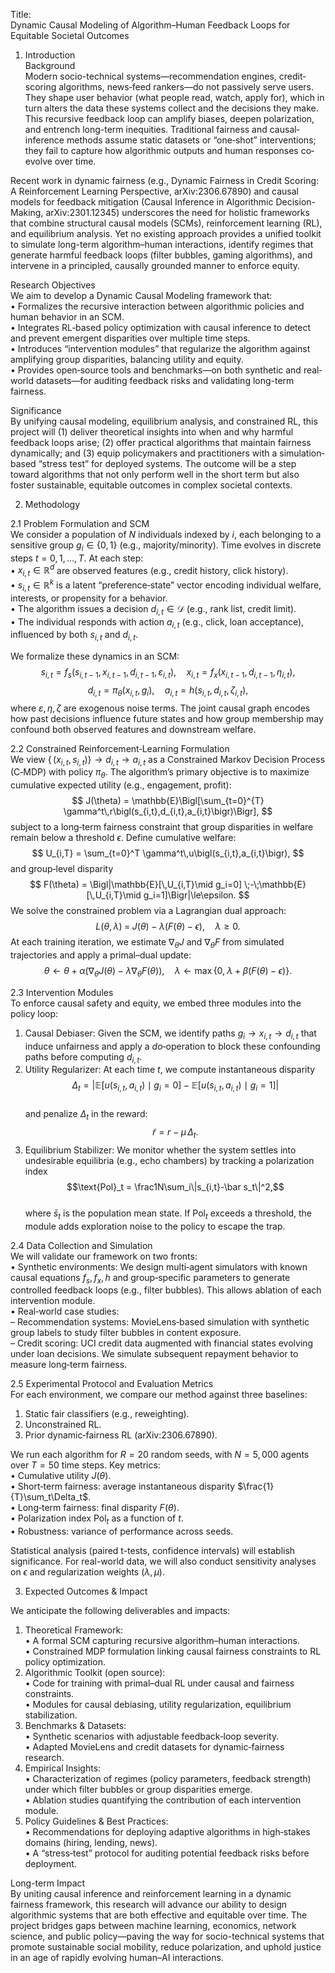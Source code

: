 Title:  
Dynamic Causal Modeling of Algorithm–Human Feedback Loops for Equitable Societal Outcomes  

1. Introduction  
Background  
Modern socio-technical systems—recommendation engines, credit‐scoring algorithms, news‐feed rankers—do not passively serve users. They shape user behavior (what people read, watch, apply for), which in turn alters the data these systems collect and the decisions they make. This recursive feedback loop can amplify biases, deepen polarization, and entrench long-term inequities. Traditional fairness and causal‐inference methods assume static datasets or “one‐shot” interventions; they fail to capture how algorithmic outputs and human responses co‐evolve over time.  

Recent work in dynamic fairness (e.g., Dynamic Fairness in Credit Scoring: A Reinforcement Learning Perspective, arXiv:2306.67890) and causal models for feedback mitigation (Causal Inference in Algorithmic Decision-Making, arXiv:2301.12345) underscores the need for holistic frameworks that combine structural causal models (SCMs), reinforcement learning (RL), and equilibrium analysis. Yet no existing approach provides a unified toolkit to simulate long-term algorithm–human interactions, identify regimes that generate harmful feedback loops (filter bubbles, gaming algorithms), and intervene in a principled, causally grounded manner to enforce equity.  

Research Objectives  
We aim to develop a Dynamic Causal Modeling framework that:  
• Formalizes the recursive interaction between algorithmic policies and human behavior in an SCM.  
• Integrates RL‐based policy optimization with causal inference to detect and prevent emergent disparities over multiple time steps.  
• Introduces “intervention modules” that regularize the algorithm against amplifying group disparities, balancing utility and equity.  
• Provides open‐source tools and benchmarks—on both synthetic and real‐world datasets—for auditing feedback risks and validating long-term fairness.  

Significance  
By unifying causal modeling, equilibrium analysis, and constrained RL, this project will (1) deliver theoretical insights into when and why harmful feedback loops arise; (2) offer practical algorithms that maintain fairness dynamically; and (3) equip policymakers and practitioners with a simulation‐based “stress test” for deployed systems. The outcome will be a step toward algorithms that not only perform well in the short term but also foster sustainable, equitable outcomes in complex societal contexts.  

2. Methodology  

2.1 Problem Formulation and SCM  
We consider a population of $N$ individuals indexed by $i$, each belonging to a sensitive group $g_i\in\{0,1\}$ (e.g., majority/minority). Time evolves in discrete steps $t=0,1,\dots,T$. At each step:  
• $x_{i,t}\in\mathbb{R}^d$ are observed features (e.g., credit history, click history).  
• $s_{i,t}\in\mathbb{R}^k$ is a latent “preference‐state” vector encoding individual welfare, interests, or propensity for a behavior.  
• The algorithm issues a decision $d_{i,t}\in\mathcal D$ (e.g., rank list, credit limit).  
• The individual responds with action $a_{i,t}$ (e.g., click, loan acceptance), influenced by both $s_{i,t}$ and $d_{i,t}$.  

We formalize these dynamics in an SCM:  
$$
s_{i,t} = f_s\bigl(s_{i,t-1},\,x_{i,t-1},\,d_{i,t-1},\,\varepsilon_{i,t}\bigr), 
\quad 
x_{i,t}=f_x\bigl(x_{i,t-1},\,d_{i,t-1},\,\eta_{i,t}\bigr),
$$
$$
d_{i,t} = \pi_\theta\bigl(x_{i,t},\,g_i\bigr), 
\quad 
a_{i,t} = h\bigl(s_{i,t},\,d_{i,t},\,\zeta_{i,t}\bigr),
$$
where $\varepsilon,\eta,\zeta$ are exogenous noise terms. The joint causal graph encodes how past decisions influence future states and how group membership may confound both observed features and downstream welfare.  

2.2 Constrained Reinforcement‐Learning Formulation  
We view $\{\,(x_{i,t},s_{i,t})\}\to d_{i,t}\to a_{i,t}$ as a Constrained Markov Decision Process (C‐MDP) with policy $\pi_\theta$. The algorithm’s primary objective is to maximize cumulative expected utility (e.g., engagement, profit):  
$$
J(\theta) = \mathbb{E}\Bigl[\sum_{t=0}^{T} \gamma^t\,r\bigl(s_{i,t},d_{i,t},a_{i,t}\bigr)\Bigr],
$$
subject to a long‐term fairness constraint that group disparities in welfare remain below a threshold $\epsilon$. Define cumulative welfare:  
$$
U_{i,T} = \sum_{t=0}^T \gamma^t\,u\bigl(s_{i,t},a_{i,t}\bigr),
$$
and group‐level disparity  
$$
F(\theta) = \Bigl|\mathbb{E}[\,U_{i,T}\mid g_i=0] \;-\;\mathbb{E}[\,U_{i,T}\mid g_i=1]\Bigr|\le\epsilon.
$$
We solve the constrained problem via a Lagrangian dual approach:  
$$
L(\theta,\lambda) \;=\; J(\theta)\;-\;\lambda\bigl(F(\theta)-\epsilon\bigr), 
\quad 
\lambda\ge0.
$$
At each training iteration, we estimate $\nabla_\theta J$ and $\nabla_\theta F$ from simulated trajectories and apply a primal–dual update:  
$$
\theta\leftarrow\theta+\alpha\bigl(\nabla_\theta J(\theta)-\lambda\nabla_\theta F(\theta)\bigr), 
\quad 
\lambda\leftarrow\max\{0,\;\lambda+\beta(F(\theta)-\epsilon)\}.  
$$

2.3 Intervention Modules  
To enforce causal safety and equity, we embed three modules into the policy loop:  
1. Causal Debiaser: Given the SCM, we identify paths $g_i\to x_{i,t}\to d_{i,t}$ that induce unfairness and apply a $do$‐operation to block these confounding paths before computing $d_{i,t}$.  
2. Utility Regularizer: At each time $t$, we compute instantaneous disparity  
   $$\Delta_t = \bigl|\mathbb{E}[u(s_{i,t},a_{i,t})\mid g_i=0] - \mathbb{E}[u(s_{i,t},a_{i,t})\mid g_i=1]\bigr|$$  
   and penalize $\Delta_t$ in the reward:  
   $$\tilde r = r - \mu\,\Delta_t.$$  
3. Equilibrium Stabilizer: We monitor whether the system settles into undesirable equilibria (e.g., echo chambers) by tracking a polarization index  
   $$\text{Pol}_t = \frac1N\sum_i\|s_{i,t}-\bar s_t\|^2,$$  
   where $\bar s_t$ is the population mean state. If $\text{Pol}_t$ exceeds a threshold, the module adds exploration noise to the policy to escape the trap.  

2.4 Data Collection and Simulation  
We will validate our framework on two fronts:  
• Synthetic environments: We design multi‐agent simulators with known causal equations $f_s,f_x,h$ and group‐specific parameters to generate controlled feedback loops (e.g., filter bubbles). This allows ablation of each intervention module.  
• Real‐world case studies:  
  – Recommendation systems: MovieLens‐based simulation with synthetic group labels to study filter bubbles in content exposure.  
  – Credit scoring: UCI credit data augmented with financial states evolving under loan decisions. We simulate subsequent repayment behavior to measure long‐term fairness.  

2.5 Experimental Protocol and Evaluation Metrics  
For each environment, we compare our method against three baselines:  
1. Static fair classifiers (e.g., reweighting).  
2. Unconstrained RL.  
3. Prior dynamic‐fairness RL (arXiv:2306.67890).  

We run each algorithm for $R=20$ random seeds, with $N=5,000$ agents over $T=50$ time steps. Key metrics:  
• Cumulative utility $J(\theta)$.  
• Short‐term fairness: average instantaneous disparity $\frac{1}{T}\sum_t\Delta_t$.  
• Long‐term fairness: final disparity $F(\theta)$.  
• Polarization index $\text{Pol}_t$ as a function of $t$.  
• Robustness: variance of performance across seeds.  

Statistical analysis (paired t-tests, confidence intervals) will establish significance. For real-world data, we will also conduct sensitivity analyses on $\epsilon$ and regularization weights $(\lambda,\mu)$.  

3. Expected Outcomes & Impact  

We anticipate the following deliverables and impacts:  
1. Theoretical Framework:  
   • A formal SCM capturing recursive algorithm–human interactions.  
   • Constrained MDP formulation linking causal fairness constraints to RL policy optimization.  
2. Algorithmic Toolkit (open source):  
   • Code for training with primal–dual RL under causal and fairness constraints.  
   • Modules for causal debiasing, utility regularization, equilibrium stabilization.  
3. Benchmarks & Datasets:  
   • Synthetic scenarios with adjustable feedback‐loop severity.  
   • Adapted MovieLens and credit datasets for dynamic‐fairness research.  
4. Empirical Insights:  
   • Characterization of regimes (policy parameters, feedback strength) under which filter bubbles or group disparities emerge.  
   • Ablation studies quantifying the contribution of each intervention module.  
5. Policy Guidelines & Best Practices:  
   • Recommendations for deploying adaptive algorithms in high‐stakes domains (hiring, lending, news).  
   • A “stress‐test” protocol for auditing potential feedback risks before deployment.  

Long-term Impact  
By uniting causal inference and reinforcement learning in a dynamic fairness framework, this research will advance our ability to design algorithmic systems that are both effective and equitable over time. The project bridges gaps between machine learning, economics, network science, and public policy—paving the way for socio-technical systems that promote sustainable social mobility, reduce polarization, and uphold justice in an age of rapidly evolving human–AI interactions.